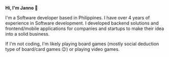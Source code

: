 **Hi, I'm Janno 👋**

I'm a Software developer based in Philippines. I have over 4 years of experience in Software development. I developed backend solutions and frontend/mobile applications for companies and startups to make their idea into a solid business.

If I'm not coding, I'm likely playing board games (mostly social deduction type of board/card games :wink:) or playing video games.
